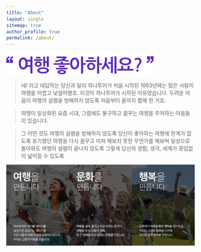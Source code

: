 ```yaml
---
title: "About"
layout: single
sitemap: true
author_profile: true
permalink: /about/
---
```

![여행 좋아하세요?](/assets/images/main_tit_txt.gif)

>네! 라고 대답하는 당신과 달리
하나투어가 처음 시작된 1993년에는 많은 사람이 여행을 어렵고 낯설어했죠.
이것이 하나투어가 시작된 이유였습니다.
두려운 마음이 여행의 설렘을 방해하지 않도록 처음부터 끝까지 함께 한 거죠.

>여행이 일상화된 요즘 시대,
그럼에도 불구하고 꿈꾸는 여행을 주저하는 마음들이 있습니다.

>그 어떤 것도 여행의 설렘을 방해하지 않도록
당신이 좋아하는 여행에 한계가 없도록
포기했던 여행을 다시 꿈꾸고 미처 해보지 못한 무언가를 해보며
일상으로 돌아와도 여행의 설렘이 끝나지 않도록
그렇게 당신의 경험, 생각, 세계가 끊임없이 넓어질 수 있도록

![여행 좋아하세요?](/assets/images/main_img.jpeg)

